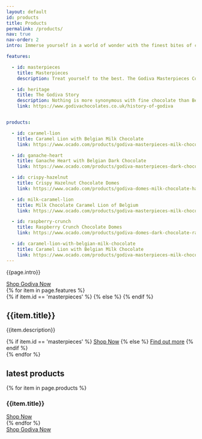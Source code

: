 ```yaml
---
layout: default
id: products
title: Products
permalink: /products/
nav: true
nav-order: 2
intro: Immerse yourself in a world of wonder with the finest bites of chocolate, designed to make special moments even sweeter. Make your world more wonderful with treats that promise moments of unmissable delight. Treat yourself to the handcrafted flavours of the Masterpieces Collection and discover a world of wonder...

features:

  - id: masterpieces
    title: Masterpieces
    description: Treat yourself to the best. The Godiva Masterpieces Collection is the signature selection of only the most indulgent Godiva offerings. From dark chocolate filled with a rich ganache to chocolate hazelnut oysters, each is individually wrapped for those moments when you need something a little special.

  - id: heritage
    title: The Godiva Story
    description: Nothing is more synonymous with fine chocolate than Belgium, and it’s there that the Godiva story started. Since 1926, Godiva master chocolatiers have been crafting deliciously rich, smooth chocolate using only the finest ingredients, set to delight and indulge the senses.
    link: https://www.godivachocolates.co.uk/history-of-godiva


products:

  - id: caramel-lion
    title: Caramel Lion with Belgian Milk Chocolate
    link: https://www.ocado.com/products/godiva-masterpieces-milk-chocolate-caramel-lion-bar-418397011

  - id: ganache-heart
    title: Ganache Heart with Belgian Dark Chocolate
    link: https://www.ocado.com/products/godiva-masterpieces-dark-chocolate-ganache-heart-bar-418395011

  - id: crispy-hazelnut
    title: Crispy Hazelnut Chocolate Domes
    link: https://www.ocado.com/products/godiva-domes-milk-chocolate-hazelnut-447212011

  - id: milk-caramel-lion
    title: Milk Chocolate Caramel Lion of Belgium
    link: https://www.ocado.com/products/godiva-masterpieces-milk-chocolate-caramel-lion-bar-418396011

  - id: raspberry-crunch
    title: Raspberry Crunch Chocolate Domes
    link: https://www.ocado.com/products/godiva-domes-dark-chocolate-raspberry-447210011

  - id: caramel-lion-with-belgian-milk-chocolate
    title: Caramel Lion with Belgian Milk Chocolate
    link: https://www.ocado.com/products/godiva-masterpieces-milk-chocolate-caramel-lion-assortment-418392011
---
```


<div class="container vpad--xxl">
  <div class="width width--xl text--center">
    <p class="text--xxl">{{page.intro}}</p>
    <div class="space--sm"></div>
    <a href="{{site.client.link}}" class="btn btn--lg btn--red js-open-modal" data-open-modal="shops">Shop Godiva Now</a>
  </div>
  <div class="space--xxxl">
    {% for item in page.features %}
      <div class="bob{% cycle '', ' bob--swap' %}">
        <div class="bob__img">
          <div class="bg-img bg-img--4-3 bg-img--border" style="background-image: url('{{site.img}}/content/{{page.id}}/{{item.id}}.jpg');">
            {% if item.id == 'masterpieces' %}
              <a href="{% if item.link %}{{item.link}}{% else condition %}{{site.client.link}}{% endif %}" class="bg-img__link js-open-modal" data-open-modal="shops"></a>
            {% else %}
              <a href="{% if item.link %}{{item.link}}{% else condition %}{{site.client.link}}{% endif %}" class="bg-img__link"></a>
            {% endif %}
          </div>
        </div>
        <div class="bob__text">
          <h2 class="title title--sm">{{item.title}}</h2>
          <p class="text--xl">{{item.description}}</p>
          <div class="space--sm"></div>
          {% if item.id == 'masterpieces' %}
            <a href="{% if item.link %}{{item.link}}{% else condition %}{{site.client.link}}{% endif %}" class="btn btn--sm btn--outline btn--outline-red js-open-modal" data-open-modal="shops">Shop Now</a>
          {% else %}
            <a href="{% if item.link %}{{item.link}}{% else condition %}{{site.client.link}}{% endif %}" class="btn btn--sm btn--outline btn--outline-red">Find out more</a>
          {% endif %}
        </div>
      </div>
    {% endfor %}
  </div>
</div>

<div class="bg--light">
  <div class="container vpad--xxl">
    <div class="text--center">
      <h2 class="title title--md">latest products</h2>
    </div>
    <div class="space--lg"></div>
    <div class="width width--xl">
      <div class="row row--md-6-6 row--xl-4-4-4 row--gutters-lg">
        {% for item in page.products %}
          <div class="col text--center">
            <div class="bg-img bg-img--1-1" style="background-image: url('{{site.img}}/content/{{page.id}}/{{item.id}}.jpg');">
              <a href="{{item.link}}" class="bg-img__link"></a>
            </div>
            <div class="vpad--xs text--normal">
              <h3 class="text--xxl">{{item.title}}</h3>
              <div class="space--xs"></div>
              <a href="{{item.link}}" class="btn btn--outline btn--outline-red btn--sm">Shop Now</a>
            </div>
          </div>
        {% endfor %}
      </div>
    </div>
    <div class="space--xxl"></div>
    <div class="text--center">
      <a href="{{site.client.link}}" class="btn btn--lg btn--red js-open-modal" data-open-modal="shops">Shop Godiva Now</a>
    </div>
  </div>
</div>